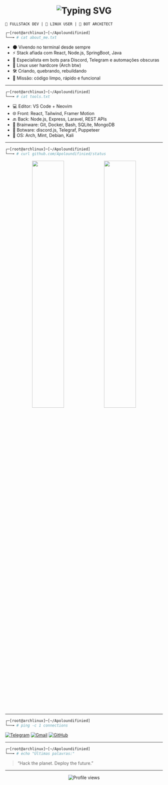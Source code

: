 
<h1 align="center"><img src="https://readme-typing-svg.demolab.com?font=Fira+Code&size=28&pause=1000&color=8A2BE2&center=true&vCenter=true&multiline=true&width=700&height=80&lines=%24+whoami;Apoloundifinied+--+Fullstack+on+Linux+Mode" alt="Typing SVG" /></h1>

```
🧠 FULLSTACK DEV | 🐧 LINUX USER | 🤖 BOT ARCHITECT
```

```sh
┌─[root@archlinux]─[~/Apoloundifinied]
└──╼ # cat about_me.txt
```

- 🌑 Vivendo no terminal desde sempre
- ⚡ Stack afiada com React, Node.js, SpringBoot, Java
- 🤖 Especialista em bots para Discord, Telegram e automações obscuras
- 🧬 Linux user hardcore (Arch btw)
- 🛠️ Criando, quebrando, rebuildando
- 🎯 Missão: código limpo, rápido e funcional

---

```sh
┌─[root@archlinux]─[~/Apoloundifinied]
└──╼ # cat tools.txt
```

- 💻 Editor: VS Code + Neovim
- 🌐 Front: React, Tailwind, Framer Motion
- 🔙 Back: Node.js, Express, Laravel, REST APIs
- 🧠 Brainware: Git, Docker, Bash, SQLite, MongoDB
- 🤖 Botware: discord.js, Telegraf, Puppeteer
- 🐧 OS: Arch, Mint, Debian, Kali

---

```sh
┌─[root@archlinux]─[~/Apoloundifinied]
└──╼ # curl github.com/Apoloundifinied/status
```

<p align="center">
  <img src="https://github-readme-stats.vercel.app/api?username=Apoloundifinied&show_icons=true&theme=tokyonight&hide_border=true" width="45%"/>
  <img src="https://github-readme-streak-stats.herokuapp.com/?user=Apoloundifinied&theme=tokyonight&hide_border=true" width="45%"/>
</p>

---

```sh
┌─[root@archlinux]─[~/Apoloundifinied]
└──╼ # ping -c 1 connections
```

[![Telegram](https://img.shields.io/badge/Telegram-2CA5E0?style=for-the-badge&logo=telegram&logoColor=white)](https://t.me/seu_telegram)
[![Gmail](https://img.shields.io/badge/Gmail-D14836?style=for-the-badge&logo=gmail&logoColor=white)](mailto:seuemail@dominio.com)
[![GitHub](https://img.shields.io/badge/GitHub-24292E?style=for-the-badge&logo=github&logoColor=white)](https://github.com/Apoloundifinied)

---

```sh
┌─[root@archlinux]─[~/Apoloundifinied]
└──╼ # echo "Últimas palavras:"
```

> “Hack the planet. Deploy the future.”

---

<p align="center">
  <img src="https://komarev.com/ghpvc/?username=Apoloundifinied&label=Visitors&color=purple" alt="Profile views" />
</p>
